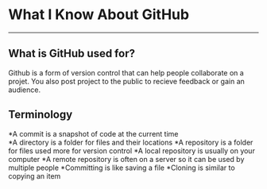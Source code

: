 # What I Know About GitHub
---
## What is GitHub used for?
Github is a form of version control that can help people collaborate on a projet. You also post project to the public to recieve feedback or gain an audience.
## Terminology
*A commit is a snapshot of code at the current time
<br />*A directory is a folder for files and their locations
*A repository is a folder for files used more for version control
*A local repository is usually on your computer
*A remote repository is often on a server so it can be used by multiple people
*Committing is like saving a file
*Cloning is similar to copying an item
